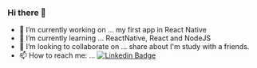 ### Hi there 👋

<!--
**euRamiro/euRamiro** is a ✨ _special_ ✨ repository because its `README.md` (this file) appears on your GitHub profile.

Here are some ideas to get you started:

- 🔭 I’m currently working on ... my first app in React Native
- 🌱 I’m currently learning ... ReactNative, React and NodeJS
- 👯 I’m looking to collaborate on ...
- 🤔 I’m looking for help with ...
- 💬 Ask me about ...
- 📫 How to reach me: ...
- 😄 Pronouns: ...
- ⚡ Fun fact: ...
-->

- 🔭 I’m currently working on ... my first app in React Native
- 🌱 I’m currently learning ... ReactNative, React and NodeJS
- 👯 I’m looking to collaborate on ... share about I'm study with a friends.
- 📫 How to reach me: ... [![Linkedin Badge](https://img.shields.io/badge/-LinkedIn-blue?style=flat-square&logo=Linkedin&logoColor=white&link=https://www.linkedin.com/in/ramiro-da-silva-amorim/)](https://www.linkedin.com/in/ramiro-da-silva-amorim/)



